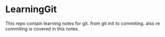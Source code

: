 # LearningGit
This repo contain learning notes for git.
from git init to commiting.
also re commiting is covered in this notes.
